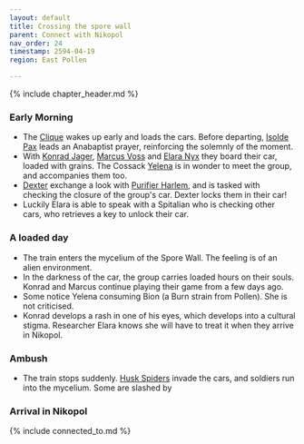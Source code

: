 ```yaml
---
layout: default
title: Crossing the spore wall
parent: Connect with Nikopol
nav_order: 24
timestamp: 2594-04-19
region: East Pollen

---
```


{% include chapter_header.md %}

### Early Morning

- The [Clique](degenesis/people/ProtectorateClique/index.md) wakes up early and loads the cars. Before departing, [Isolde Pax](IsoldePax.md) leads an Anabaptist prayer, reinforcing the solemnly of the moment.
- With [Konrad Jager](KonradJager.md), [Marcus Voss](MarcusVoss.md) and [Elara Nyx](ElaraNyx.md) they board their car, loaded with grains. The Cossack [Yelena](degenesis/people/ProtectorateClique/Yelena.md) is in wonder to meet the group, and accompanies them too.
- [Dexter](Dexter.md) exchange a look with [Purifier Harlem](PurifierHarlem.md), and is tasked with checking the closure of the group's car. Dexter locks them in their car!
- Luckily Elara is able to speak with a Spitalian who is checking other cars, who retrieves a key to unlock their car.

### A loaded day

- The train enters the mycelium of the Spore Wall. The feeling is of an alien environment.
- In the darkness of the car, the group carries loaded hours on their souls. Konrad and Marcus continue playing their game from a few days ago.
- Some notice Yelena consuming Bion (a Burn strain from Pollen). She is not criticised.
- Konrad develops a rash in one of his eyes, which develops into a cultural stigma. Researcher Elara knows she will have to treat it when they arrive in Nikopol.

### Ambush

- The train stops suddenly. [Husk Spiders](HuskSpiderSwarm.md) invade the cars, and soldiers run into the mycelium. Some are slashed by 

### Arrival in Nikopol

{% include connected_to.md %}
